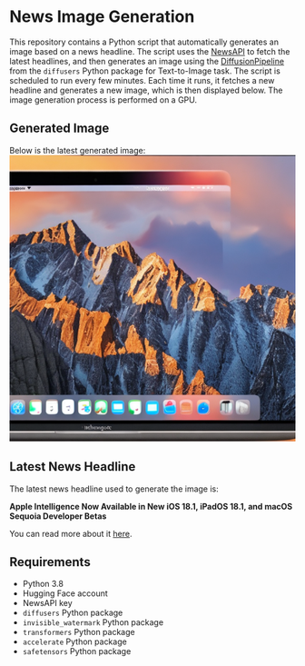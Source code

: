 # News Image Generation
This repository contains a Python script that automatically generates an image based on a news headline. The script uses the [NewsAPI](https://newsapi.org/) to fetch the latest headlines, and then generates an image using the [DiffusionPipeline](https://github.com/huggingface/diffusers) from the `diffusers` Python package for Text-to-Image task.
The script is scheduled to run every few minutes. Each time it runs, it fetches a new headline and generates a new image, which is then displayed below. The image generation process is performed on a GPU.

## Generated Image
Below is the latest generated image:
![Generated Image](image.png)

## Latest News Headline
The latest news headline used to generate the image is:

**Apple Intelligence Now Available in New iOS 18.1, iPadOS 18.1, and macOS Sequoia Developer Betas**

You can read more about it [here](https://news.google.com/rss/articles/CBMiUGh0dHBzOi8vd3d3Lm1hY3J1bW9ycy5jb20vMjAyNC8wNy8yOS9hcHBsZS1yZWxlYXNlcy1pb3MtMTgtMS1hcHBsZS1pbnRlbGxpZ2VuY2Uv0gEA?oc=5).

## Requirements
- Python 3.8
- Hugging Face account
- NewsAPI key
- `diffusers` Python package
- `invisible_watermark` Python package
- `transformers` Python package
- `accelerate` Python package
- `safetensors` Python package
